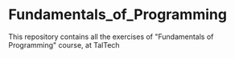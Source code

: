 # Fundamentals_of_Programming
This repository contains all the exercises of "Fundamentals of Programming" course, at TalTech
